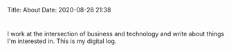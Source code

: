 Title: About
Date: 2020-08-28 21:38
#
I work at the intersection of business and technology and write about things I'm interested in. This is my digital log.

